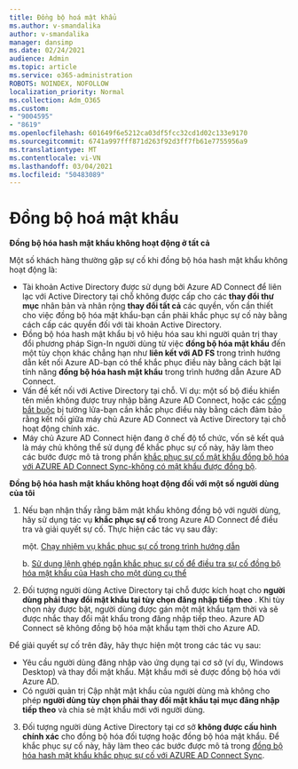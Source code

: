 ```yaml
---
title: Đồng bộ hoá mật khẩu
ms.author: v-smandalika
author: v-smandalika
manager: dansimp
ms.date: 02/24/2021
audience: Admin
ms.topic: article
ms.service: o365-administration
ROBOTS: NOINDEX, NOFOLLOW
localization_priority: Normal
ms.collection: Adm_O365
ms.custom:
- "9004595"
- "8619"
ms.openlocfilehash: 601649f6e5212ca03df5fcc32cd1d02c133e9170
ms.sourcegitcommit: 6741a997fff871d263f92d3ff7fb61e7755956a9
ms.translationtype: MT
ms.contentlocale: vi-VN
ms.lasthandoff: 03/04/2021
ms.locfileid: "50483089"
---
```

# <a name="password-synchronization"></a>Đồng bộ hoá mật khẩu

**Đồng bộ hóa hash mật khẩu không hoạt động ở tất cả**

Một số khách hàng thường gặp sự cố khi đồng bộ hóa hash mật khẩu không hoạt động là:

- Tài khoản Active Directory được sử dụng bởi Azure AD Connect để liên lạc với Active Directory tại chỗ không được cấp cho các **thay đổi thư mục** nhân bản và nhân rộng **thay đổi tất cả** các quyền, vốn cần thiết cho việc đồng bộ hóa mật khẩu-bạn cần phải khắc phục sự cố này bằng cách cấp các quyền đối với tài khoản Active Directory.
- Đồng bộ hóa hash mật khẩu bị vô hiệu hóa sau khi người quản trị thay đổi phương pháp Sign-In người dùng từ việc **đồng bộ hóa mật khẩu** đến một tùy chọn khác chẳng hạn như **liên kết với AD FS** trong trình hướng dẫn kết nối Azure AD-bạn có thể khắc phục điều này bằng cách bật lại tính năng **đồng bộ hóa hash mật khẩu** trong trình hướng dẫn Azure AD Connect.
- Vấn đề kết nối với Active Directory tại chỗ. Ví dụ: một số bộ điều khiển tên miền không được truy nhập bằng Azure AD Connect, hoặc các [cổng bắt buộc](https://docs.microsoft.com/azure/active-directory/hybrid/reference-connect-ports) bị tường lửa-bạn cần khắc phục điều này bằng cách đảm bảo rằng kết nối giữa máy chủ Azure AD Connect và Active Directory tại chỗ hoạt động chính xác.
- Máy chủ Azure AD Connect hiện đang ở chế độ tổ chức, vốn sẽ kết quả là máy chủ không thể sử dụng để khắc phục sự cố này, hãy làm theo các bước được mô tả trong phần [khắc phục sự cố mật khẩu đồng bộ hóa với AZURE AD Connect Sync-không có mật khẩu được đồng bộ](https://docs.microsoft.com/azure/active-directory/hybrid/tshoot-connect-password-hash-synchronization).

**Đồng bộ hóa hash mật khẩu không hoạt động đối với một số người dùng của tôi**

1. Nếu bạn nhận thấy rằng băm mật khẩu không đồng bộ với người dùng, hãy sử dụng tác vụ **khắc phục sự cố** trong Azure AD Connect để điều tra và giải quyết sự cố. Thực hiện các tác vụ sau đây:

    một. [Chạy nhiệm vụ khắc phục sự cố trong trình hướng dẫn](https://docs.microsoft.com/azure/active-directory/hybrid/tshoot-connect-objectsync)

    b. [Sử dụng lệnh ghép ngắn khắc phục sự cố để điều tra sự cố đồng bộ hóa mật khẩu của Hash cho một dùng cụ thể](https://docs.microsoft.com/azure/active-directory/hybrid/tshoot-connect-password-hash-synchronization)

2. Đối tượng người dùng Active Directory tại chỗ được kích hoạt cho **người dùng phải thay đổi mật khẩu tại tùy chọn đăng nhập tiếp theo** . Khi tùy chọn này được bật, người dùng được gán một mật khẩu tạm thời và sẽ được nhắc thay đổi mật khẩu trong đăng nhập tiếp theo. Azure AD Connect sẽ không đồng bộ hóa mật khẩu tạm thời cho Azure AD.

Để giải quyết sự cố trên đây, hãy thực hiện một trong các tác vụ sau:

- Yêu cầu người dùng đăng nhập vào ứng dụng tại cơ sở (ví dụ, Windows Desktop) và thay đổi mật khẩu. Mật khẩu mới sẽ được đồng bộ hóa với Azure AD.
- Có người quản trị Cập nhật mật khẩu của người dùng mà không cho phép **người dùng tùy chọn phải thay đổi mật khẩu tại mục đăng nhập tiếp theo** và chia sẻ mật khẩu mới với người dùng.

3. Đối tượng người dùng Active Directory tại cơ sở **không được cấu hình chính xác** cho đồng bộ hóa đối tượng hoặc đồng bộ hóa mật khẩu. Để khắc phục sự cố này, hãy làm theo các bước được mô tả trong [đồng bộ hóa hash mật khẩu khắc phục sự cố với AZURE AD Connect Sync](https://docs.microsoft.com/azure/active-directory/hybrid/tshoot-connect-password-hash-synchronization).







